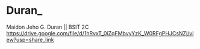 # Duran_
Maidon Jeho G. Duran || BSIT 2C
https://drive.google.com/file/d/1hRvxT_0iZqFMbvyYzK_W0RFgPHJCsNZj/view?usp=share_link
